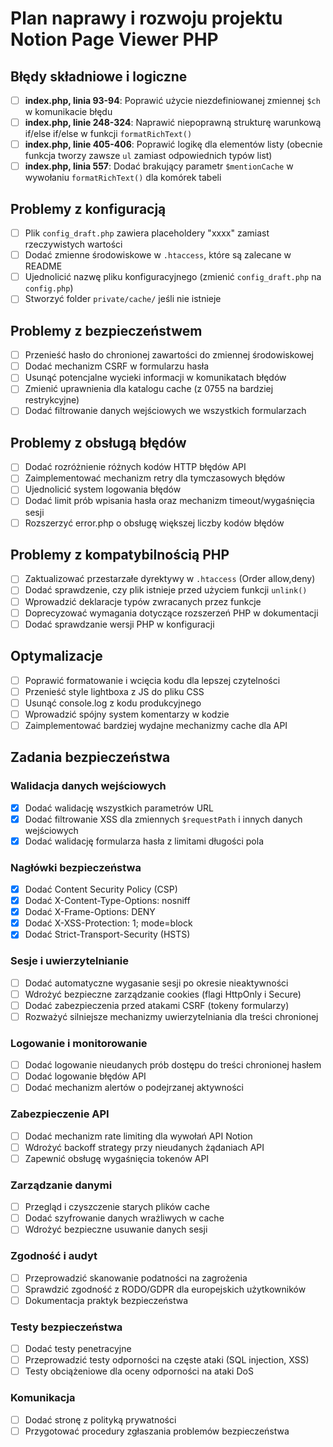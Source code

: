 # Plan naprawy i rozwoju projektu Notion Page Viewer PHP

## Błędy składniowe i logiczne
- [ ] **index.php, linia 93-94**: Poprawić użycie niezdefiniowanej zmiennej `$ch` w komunikacie błędu
- [ ] **index.php, linie 248-324**: Naprawić niepoprawną strukturę warunkową if/else if/else w funkcji `formatRichText()`
- [ ] **index.php, linie 405-406**: Poprawić logikę dla elementów listy (obecnie funkcja tworzy zawsze `ul` zamiast odpowiednich typów list)
- [ ] **index.php, linia 557**: Dodać brakujący parametr `$mentionCache` w wywołaniu `formatRichText()` dla komórek tabeli

## Problemy z konfiguracją
- [ ] Plik `config_draft.php` zawiera placeholdery "xxxx" zamiast rzeczywistych wartości
- [ ] Dodać zmienne środowiskowe w `.htaccess`, które są zalecane w README
- [ ] Ujednolicić nazwę pliku konfiguracyjnego (zmienić `config_draft.php` na `config.php`)
- [ ] Stworzyć folder `private/cache/` jeśli nie istnieje

## Problemy z bezpieczeństwem
- [ ] Przenieść hasło do chronionej zawartości do zmiennej środowiskowej
- [ ] Dodać mechanizm CSRF w formularzu hasła
- [ ] Usunąć potencjalne wycieki informacji w komunikatach błędów
- [ ] Zmienić uprawnienia dla katalogu cache (z 0755 na bardziej restrykcyjne)
- [ ] Dodać filtrowanie danych wejściowych we wszystkich formularzach

## Problemy z obsługą błędów
- [ ] Dodać rozróżnienie różnych kodów HTTP błędów API
- [ ] Zaimplementować mechanizm retry dla tymczasowych błędów
- [ ] Ujednolicić system logowania błędów
- [ ] Dodać limit prób wpisania hasła oraz mechanizm timeout/wygaśnięcia sesji
- [ ] Rozszerzyć error.php o obsługę większej liczby kodów błędów

## Problemy z kompatybilnością PHP
- [ ] Zaktualizować przestarzałe dyrektywy w `.htaccess` (Order allow,deny)
- [ ] Dodać sprawdzenie, czy plik istnieje przed użyciem funkcji `unlink()`
- [ ] Wprowadzić deklaracje typów zwracanych przez funkcje
- [ ] Doprecyzować wymagania dotyczące rozszerzeń PHP w dokumentacji
- [ ] Dodać sprawdzanie wersji PHP w konfiguracji

## Optymalizacje
- [ ] Poprawić formatowanie i wcięcia kodu dla lepszej czytelności
- [ ] Przenieść style lightboxa z JS do pliku CSS
- [ ] Usunąć console.log z kodu produkcyjnego
- [ ] Wprowadzić spójny system komentarzy w kodzie
- [ ] Zaimplementować bardziej wydajne mechanizmy cache dla API

## Zadania bezpieczeństwa

### Walidacja danych wejściowych
- [x] Dodać walidację wszystkich parametrów URL
- [x] Dodać filtrowanie XSS dla zmiennych `$requestPath` i innych danych wejściowych
- [x] Dodać walidację formularza hasła z limitami długości pola

### Nagłówki bezpieczeństwa
- [x] Dodać Content Security Policy (CSP)
- [x] Dodać X-Content-Type-Options: nosniff
- [x] Dodać X-Frame-Options: DENY
- [x] Dodać X-XSS-Protection: 1; mode=block
- [x] Dodać Strict-Transport-Security (HSTS)

### Sesje i uwierzytelnianie
- [ ] Dodać automatyczne wygasanie sesji po okresie nieaktywności
- [ ] Wdrożyć bezpieczne zarządzanie cookies (flagi HttpOnly i Secure)
- [ ] Dodać zabezpieczenia przed atakami CSRF (tokeny formularzy)
- [ ] Rozważyć silniejsze mechanizmy uwierzytelniania dla treści chronionej

### Logowanie i monitorowanie
- [ ] Dodać logowanie nieudanych prób dostępu do treści chronionej hasłem
- [ ] Dodać logowanie błędów API
- [ ] Dodać mechanizm alertów o podejrzanej aktywności

### Zabezpieczenie API
- [ ] Dodać mechanizm rate limiting dla wywołań API Notion
- [ ] Wdrożyć backoff strategy przy nieudanych żądaniach API
- [ ] Zapewnić obsługę wygaśnięcia tokenów API

### Zarządzanie danymi
- [ ] Przegląd i czyszczenie starych plików cache
- [ ] Dodać szyfrowanie danych wrażliwych w cache
- [ ] Wdrożyć bezpieczne usuwanie danych sesji

### Zgodność i audyt
- [ ] Przeprowadzić skanowanie podatności na zagrożenia
- [ ] Sprawdzić zgodność z RODO/GDPR dla europejskich użytkowników
- [ ] Dokumentacja praktyk bezpieczeństwa

### Testy bezpieczeństwa
- [ ] Dodać testy penetracyjne
- [ ] Przeprowadzić testy odporności na częste ataki (SQL injection, XSS)
- [ ] Testy obciążeniowe dla oceny odporności na ataki DoS

### Komunikacja
- [ ] Dodać stronę z polityką prywatności
- [ ] Przygotować procedury zgłaszania problemów bezpieczeństwa